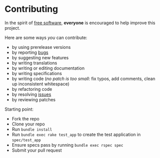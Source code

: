 # Contributing

In the spirit of [free software][1], **everyone** is encouraged to help improve this project.

Here are some ways *you* can contribute:

- by using prerelease versions
- by reporting [bugs][2]
- by suggesting new features
- by writing translations
- by writing or editing documentation
- by writing specifications
- by writing code (*no patch is too small*: fix typos, add comments, clean up inconsistent whitespace)
- by refactoring code
- by resolving [issues][2]
- by reviewing patches

Starting point:

- Fork the repo
- Clone your repo
- Run `bundle install`
- Run `bundle exec rake test_app` to create the test application in `spec/test_app`
- Ensure specs pass by running `bundle exec rspec spec`
- Submit your pull request

[1]: http://www.fsf.org/licensing/essays/free-sw.html
[2]: https://github.com/spree-contrib/spree_reviews/issues
